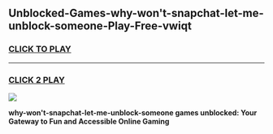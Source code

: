 
## Unblocked-Games-why-won't-snapchat-let-me-unblock-someone-Play-Free-vwiqt
<h3>
<a href="https://premium76.site?title=why-won't-snapchat-let-me-unblock-someone&ref=18A1">CLICK TO PLAY</a></h3>
<hr>

<h3>
<a href="https://premium76.site?title=why-won't-snapchat-let-me-unblock-someone&ref=18A1">CLICK 2 PLAY</a>
  
</h3>

<a href="https://premium76.site?title=why-won't-snapchat-let-me-unblock-someone&ref=18A1"><img src="https://clearcache.store/games.png"></a>


**why-won't-snapchat-let-me-unblock-someone games unblocked: Your Gateway to Fun and Accessible Online Gaming**
